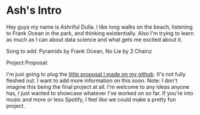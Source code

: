 # Ash's Intro
Hey guys my name is Ashriful Dulla. I like long walks on the beach, listening to Frank Ocean in the park, and thinking existentially. Also I'm trying to learn as much as I can about data science and what gets me excited about it. 

Song to add: Pyramids by Frank Ocean, No Lie by 2 Chainz  

Project Proposal: 

I'm just going to plug the [little proposal I made on my github](https://github.com/ashriful/Save-Soundcloud). It's not fully fleshed out. I want to add more information on this soon. Note: I don't imagine this being the final project at all. I'm welcome to any ideas anyone has, I just wanted to showcase whatever I've worked on so far. If you're into music and more or less Spotify, I feel like we could make a pretty fun project. 